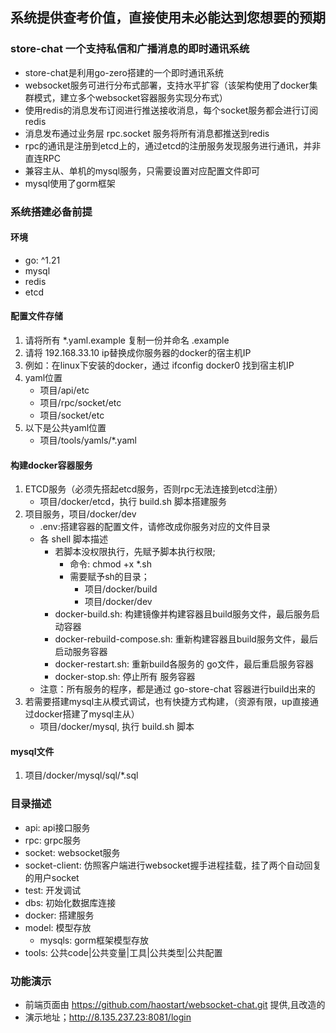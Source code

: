 ## 系统提供查考价值，直接使用未必能达到您想要的预期
### store-chat 一个支持私信和广播消息的即时通讯系统
* store-chat是利用go-zero搭建的一个即时通讯系统
* websocket服务可进行分布式部署，支持水平扩容（该架构使用了docker集群模式，建立多个websocket容器服务实现分布式）
* 使用redis的消息发布订阅进行推送接收消息，每个socket服务都会进行订阅redis
* 消息发布通过业务层 rpc.socket 服务将所有消息都推送到redis
* rpc的通讯是注册到etcd上的，通过etcd的注册服务发现服务进行通讯，并非直连RPC
* 兼容主从、单机的mysql服务，只需要设置对应配置文件即可
* mysql使用了gorm框架

### 系统搭建必备前提
#### 环境
* go: ^1.21
* mysql
* redis
* etcd
#### 配置文件存储
1. 请将所有 *.yaml.example 复制一份并命名 .example
2. 请将 192.168.33.10 ip替换成你服务器的docker的宿主机IP
3. 例如：在linux下安装的docker，通过 ifconfig docker0 找到宿主机IP
4. yaml位置
    * 项目/api/etc
    * 项目/rpc/socket/etc
    * 项目/socket/etc 
5. 以下是公共yaml位置
    * 项目/tools/yamls/*.yaml

#### 构建docker容器服务
1. ETCD服务（必须先搭起etcd服务，否则rpc无法连接到etcd注册） 
    * 项目/docker/etcd，执行 build.sh 脚本搭建服务
2. 项目服务，项目/docker/dev
    * .env:搭建容器的配置文件，请修改成你服务对应的文件目录
    * 各 shell 脚本描述
      * 若脚本没权限执行，先赋予脚本执行权限;
        * 命令: chmod +x *.sh
        * 需要赋予sh的目录；
          * 项目/docker/build
          * 项目/docker/dev
      * docker-build.sh: 构建镜像并构建容器且build服务文件，最后服务启动容器
      * docker-rebuild-compose.sh: 重新构建容器且build服务文件，最后启动服务容器
      * docker-restart.sh: 重新build各服务的 go文件，最后重启服务容器
      * docker-stop.sh: 停止所有 服务容器
    * 注意：所有服务的程序，都是通过 go-store-chat 容器进行build出来的
3. 若需要搭建mysql主从模式调试，也有快捷方式构建，（资源有限，up直接通过docker搭建了mysql主从）
   * 项目/docker/mysql, 执行 build.sh 脚本

#### mysql文件
1. 项目/docker/mysql/sql/*.sql


### 目录描述
* api:   api接口服务
* rpc:   grpc服务
* socket:   websocket服务
* socket-client:   仿照客户端进行websocket握手进程挂载，挂了两个自动回复的用户socket
* test:  开发调试
* dbs:   初始化数据库连接
* docker:   搭建服务
* model: 模型存放
  * mysqls: gorm框架模型存放
* tools: 公共code|公共变量|工具|公共类型|公共配置

### 功能演示
* 前端页面由 https://github.com/haostart/websocket-chat.git 提供,且改造的
* 演示地址；http://8.135.237.23:8081/login